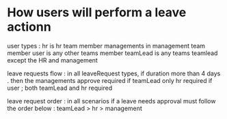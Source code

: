 # How users will perform a leave actionn 

user types : 
hr is hr team member
managements in management team member
user is any other teams member
teamLead is any teams teamlead except the HR and management

leave requests flow : 
in all leaveRequest types, if duration more than 4 days . then the managements approve required
if teamLead only hr required
if user ; both teamLead and hr required

leave request order : 
in all scenarios if a leave needs approval must follow the order below : 
teamLead > hr > management

